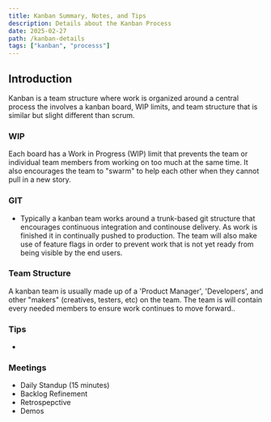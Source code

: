 ```yaml
---
title: Kanban Summary, Notes, and Tips
description: Details about the Kanban Process
date: 2025-02-27
path: /kanban-details
tags: ["kanban", "processs"]
---
```


## Introduction

Kanban is a team structure where work is organized around a central process the involves a kanban board, WIP limits, and team structure that is similar but slight different than scrum.

### WIP

Each board has a Work in Progress (WIP) limit that prevents the team or individual team members from working on too much at the same time. It also encourages the team to "swarm" to help each other when they cannot pull in a new story.

### GIT

- Typically a kanban team works around a trunk-based git structure that encourages continuous integration and continouse delivery. As work is finished it in continually pushed to production. The team will also make use of feature flags in order to prevent work that is not yet ready from being visible by the end users.

### Team Structure

A kanban team is usually made up of a 'Product Manager', 'Developers', and other "makers" (creatives, testers, etc) on the team. The team is will contain every needed members to ensure work continues to move forward..

### Tips

-

### Meetings

- Daily Standup (15 minutes)
- Backlog Refinement
- Retrospepctive
- Demos
